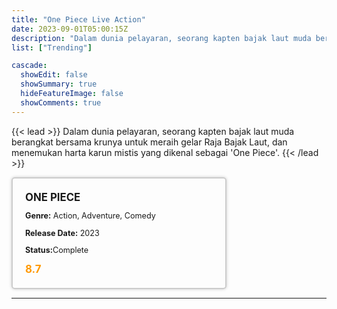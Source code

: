 ```yaml
---
title: "One Piece Live Action"
date: 2023-09-01T05:00:15Z
description: "Dalam dunia pelayaran, seorang kapten bajak laut muda berangkat bersama krunya untuk meraih gelar Raja Bajak Laut, dan menemukan harta karun mistis yang dikenal sebagai 'One Piece'."
list: ["Trending"]

cascade:
  showEdit: false
  showSummary: true
  hideFeatureImage: false
  showComments: true
---
```


{{< lead >}}
Dalam dunia pelayaran, seorang kapten bajak laut muda berangkat bersama krunya untuk meraih gelar Raja Bajak Laut, dan menemukan harta karun mistis yang dikenal sebagai 'One Piece'.
{{< /lead >}}

<style>

/* CSS for the movie information box */
        .movie-box {
            width: 300px;
            padding: 20px;
            border: 2px solid #ccc; /* Border added */
            border-radius: 5px;
            box-shadow: 0 0 5px rgba(0, 0, 0, 0.2);
        }

        /* CSS for movie title */
        .movie-title {
            font-size: 1.2em;
            font-weight: bold;
            margin-bottom: 10px;
        }

        /* CSS for movie details */
        .movie-details {
            font-size: 0.9em;
            margin-bottom: 10px;
        }

        /* CSS for movie rating */
        .movie-rating {
            font-size: 1.2em;
            font-weight: bold;
            color: #ff9900; /* IMDb's rating color */
        }
</style>

 <div class="movie-box">
        <div class="movie-title">ONE PIECE</div>
        <div class="movie-details">
            <p><strong>Genre:</strong> Action, Adventure, Comedy</p>
            <p><strong>Release Date:</strong> 2023</p>
            <p><strong>Status:</strong>Complete</p>
        </div>
        <div class="movie-rating">8.7</div>
    </div>

---

